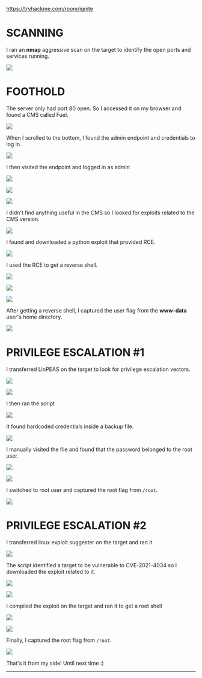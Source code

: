 https://tryhackme.com/room/ignite

# SCANNING

I ran an **nmap** aggressive scan on the target to identify the open ports and services running.

![](IMAGES/1.png)

# FOOTHOLD

The server only had port 80 open. So I accessed it on my browser and found a CMS called Fuel.

![](IMAGES/2.png)

When I scrolled to the bottom, I found the admin endpoint and credentials to log in.

![](IMAGES/3.png)

I then visited the endpoint and logged in as admin

![](IMAGES/4.png)

![](IMAGES/5.png)

![](IMAGES/6.png)

I didn't find anything useful in the CMS so I looked for exploits related to the CMS version.

![](IMAGES/7.png)

I found and downloaded a python exploit that provided RCE.

![](IMAGES/8.png)

I used the RCE to get a reverse shell.

![](IMAGES/9.png)

![](IMAGES/10.png)

![](IMAGES/11.png)

After getting a reverse shell, I captured the user flag from the **www-data** user's home directory.

![](IMAGES/12.png)

# PRIVILEGE ESCALATION #1

I transferred LinPEAS on the target to look for privilege escalation vectors.

![](IMAGES/13.png)

![](IMAGES/14.png)

I then ran the script

![](IMAGES/15.png)

It found hardcoded credentials inside a backup file.

![](IMAGES/16.png)

I manually visited the file and found that the password belonged to the root user.

![](IMAGES/17.png)

![](IMAGES/18.png)

I switched to root user and captured the root flag from `/root`.

![](IMAGES/19.png)

# PRIVILEGE ESCALATION #2

I transferred linux exploit suggester on the target and ran it.

![](IMAGES/20.png)

The script identified a target to be vulnerable to CVE-2021-4034 so I downloaded the exploit related to it.

![](IMAGES/21.png)

![](IMAGES/22.png)

I compiled the exploit on the target and ran it to get a root shell

![](IMAGES/23.png)

![](IMAGES/24.png)

Finally, I captured the root flag from `/root`.

![](IMAGES/25.png)

That's it from my side!
Until next time :)

---
